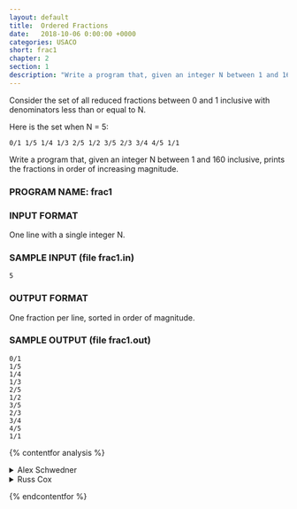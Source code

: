 ```yaml
---
layout: default
title:  Ordered Fractions
date:   2018-10-06 0:00:00 +0000
categories: USACO
short: frac1
chapter: 2
section: 1
description: "Write a program that, given an integer N between 1 and 160 inclusive, prints the fractions in order of increasing magnitude with a denominator less than or equal to N."
---
```


Consider the set of all reduced fractions between 0 and 1 inclusive with denominators less than or equal to N.

Here is the set when N = 5:

```none
0/1 1/5 1/4 1/3 2/5 1/2 3/5 2/3 3/4 4/5 1/1
```

Write a program that, given an integer N between 1 and 160 inclusive, prints the fractions in order of increasing magnitude.

### PROGRAM NAME: frac1

### INPUT FORMAT

One line with a single integer N.

### SAMPLE INPUT (file frac1.in)

```none
5
```

### OUTPUT FORMAT

One fraction per line, sorted in order of magnitude.

### SAMPLE OUTPUT (file frac1.out)

```none
0/1
1/5
1/4
1/3
2/5
1/2
3/5
2/3
3/4
4/5
1/1
```

{% contentfor analysis %}

<details>
<summary>
Alex Schwedner
</summary>

Here's a very fast, straightforward solution from Alex Schwedner:

```cpp
#include <fstream.h>
#include <stdlib.h>

struct fraction {
    int numerator;
    int denominator;
};

bool rprime(int a, int b){
   int r = a % b;
   while(r != 0){
       a = b;
       b = r;
       r = a % b;
   }
   return(b == 1);
}

int fraccompare (struct fraction *p, struct fraction *q) {
   return p->numerator * q->denominator - p->denominator *q->numerator;
}

int main(){
   int found = 0;
   struct fraction fract[25600];

   ifstream filein("frac1.in");
   int n;
   filein >> n;
   filein.close();

   for(int bot = 1; bot <= n; ++bot){
       for(int top = 0; top <= bot; ++top){
           if(rprime(top,bot)){
               fract[found].numerator = top;
               fract[found++].denominator = bot;
           }
       }
   }

   qsort(fract, found, sizeof (struct fraction), fraccompare);

   ofstream fileout("frac1.out");
   for(int i = 0; i < found; ++i)
       fileout << fract[i].numerator << '/' << fract[i].denominator << endl;
   fileout.close();

   exit (0);
}
```

</details>

<details>
<summary>
Russ Cox
</summary>

Here's a super fast solution from Russ:

We notice that we can start with 0/1 and 1/1 as our 'endpoints' and recursively generate the middle points by adding numerators and denominators.

```none
0/1                                                              1/1
                               1/2
                  1/3                      2/3
        1/4              2/5         3/5                 3/4
    1/5      2/7     3/8    3/7   4/7   5/8       5/7         4/5
```

Each fraction is created from the one up to its right and the one up to its left. This idea lends itself easily to a recursion that we cut off when we go too deep.

```cpp
#include <stdio.h>
#include <stdlib.h>
#include <string.h>
#include <assert.h>

int n;
FILE *fout;

/* print the fractions of denominator <= n between n1/d1 and n2/d2 */
void
genfrac(int n1, int d1, int n2, int d2)
{
	if(d1+d2 > n)	/* cut off recursion */
		return;

	genfrac(n1,d1, n1+n2,d1+d2);
	fprintf(fout, "%d/%d\n", n1+n2, d1+d2);
	genfrac(n1+n2,d1+d2, n2,d2);
}

void
main(void)
{
	FILE *fin;

	fin = fopen("frac1.in", "r");
	fout = fopen("frac1.out", "w");
	assert(fin != NULL && fout != NULL);

	fscanf(fin, "%d", &n);

	fprintf(fout, "0/1\n");
	genfrac(0,1, 1,1);
	fprintf(fout, "1/1\n");
}
```

</details>

{% endcontentfor %}